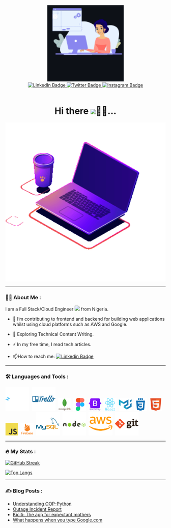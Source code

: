 <div id="header" align="center">
  <img src="./dlf10_BROxHtztMy.gif" width="240"/>
</div>

<div id="badges" align="center">
  <a href="https://www.linkedin.com/in/perpydev">
    <img src="https://img.shields.io/badge/LinkedIn-blue?style=for-the-badge&logo=linkedin&logoColor=white" alt="LinkedIn Badge"/>
  </a>
  <a href="https://twitter.com/pominpirational">
    <img src="https://img.shields.io/badge/Twitter-blue?style=for-the-badge&logo=twitter&logoColor=white" alt="Twitter Badge"/>
  </a>
  <a href="https://www.instagram.com/ogomeninwa">
    <img src="https://img.shields.io/badge/Instagram-purple?style=for-the-badge&logo=instagram&logoColor=white" alt="Instagram Badge"/><br/>
  </a>
  <img src="https://komarev.com/ghpvc/?username=Perpy-del&style=flat-square&color=blue" alt="" align="center"/>
</div>

<h1 align="center">
  Hi there
  <img src="https://media.giphy.com/media/hvRJCLFzcasrR4ia7z/giphy.gif" width="30px"/>👨‍💻...
</h1>

<div align="center">
  <img src="./63487-programming-computer.png" width="600" height="500"/>
</div>

---

### :woman_technologist: About Me :

I am a Full Stack/Cloud Engineer <img src="https://media.giphy.com/media/WUlplcMpOCEmTGBtBW/giphy.gif" width="30"> from Nigeria.

- :telescope: I’m contributing to frontend and backend for building web applications whilst using cloud platforms such as AWS and Google.

- :seedling: Exploring Technical Content Writing.

- :zap: In my free time, I read tech articles.

- :mailbox:How to reach me: [![Linkedin Badge](https://img.shields.io/badge/-perpydev-blue?style=flat&logo=Linkedin&logoColor=white)](https://www.linkedin.com/in/perpydev)

---

### :hammer_and_wrench: Languages and Tools :

<div justify="center">
  <img src="https://github.com/devicons/devicon/blob/master/icons/tailwindcss/tailwindcss-original-wordmark.svg" title="Tailwindcss" alt="Tailwindcss" width="75" height="75"/>&nbsp;
  <img src="https://github.com/devicons/devicon/blob/master/icons/trello/trello-plain-wordmark.svg" title="Trello" alt="Trello" width="75" height="75"/>&nbsp;
  <img src="https://github.com/devicons/devicon/blob/master/icons/mongodb/mongodb-original-wordmark.svg" title="Mongodb" alt="Mongodb" width="40" height="40"/>&nbsp;
  <img src="https://github.com/devicons/devicon/blob/master/icons/figma/figma-original.svg" title="Figma" alt="Figma" width="40" height="40"/>&nbsp;
  <img src="https://github.com/devicons/devicon/blob/master/icons/bootstrap/bootstrap-original-wordmark.svg" title="Bootstrap" alt="Bootstrap" width="40" height="40"/>&nbsp;
  <img src="https://github.com/devicons/devicon/blob/master/icons/react/react-original-wordmark.svg" title="React" alt="React" width="40" height="40"/>&nbsp;
  <img src="https://github.com/devicons/devicon/blob/master/icons/materialui/materialui-original.svg" title="Material UI" alt="Material UI" width="40" height="40"/>&nbsp;
  <img src="https://github.com/devicons/devicon/blob/master/icons/css3/css3-plain-wordmark.svg"  title="CSS3" alt="CSS" width="40" height="40"/>&nbsp;
  <img src="https://github.com/devicons/devicon/blob/master/icons/html5/html5-original.svg" title="HTML5" alt="HTML" width="40" height="40"/>&nbsp;
  <img src="https://github.com/devicons/devicon/blob/master/icons/javascript/javascript-original.svg" title="JavaScript" alt="JavaScript" width="40" height="40"/>&nbsp;
  <img src="https://github.com/devicons/devicon/blob/master/icons/firebase/firebase-plain-wordmark.svg" title="Firebase" alt="Firebase" width="40" height="40"/>&nbsp;
  <img src="https://github.com/devicons/devicon/blob/master/icons/mysql/mysql-original-wordmark.svg" title="MySQL"  alt="MySQL" width="75" height="75"/>&nbsp;
  <img src="https://github.com/devicons/devicon/blob/master/icons/nodejs/nodejs-original-wordmark.svg" title="NodeJS" alt="NodeJS" width="75" height="75"/>&nbsp;
  <img src="https://github.com/devicons/devicon/blob/master/icons/amazonwebservices/amazonwebservices-plain-wordmark.svg" title="AWS" alt="AWS" width="75" height="75"/>&nbsp;
  <img src="https://github.com/devicons/devicon/blob/master/icons/git/git-original-wordmark.svg" title="Git" **alt="Git" width="75" height="75"/>
</div>

---

### :fire: My Stats :

[![GitHub Streak](http://github-readme-streak-stats.herokuapp.com?user=Perpy-del&theme=dark)](https://git.io/streak-stats)

[![Top Langs](https://github-readme-stats.vercel.app/api/top-langs/?username=Perpy-del&layout=compact&theme=vision-friendly-dark)](https://github.com/anuraghazra/github-readme-stats)

---

### :writing_hand: Blog Posts :

- [Understanding OOP-Python](https://medium.com/@perpetualmeninwa/understanding-python-object-oriented-programming-oop-3bce2efff5a0)
- [Outage Incident Report](https://medium.com/@perpetualmeninwa/postmortem-outage-incident-report-9964041310f1)
- [Kiciti: The app for expectant mothers](https://medium.com/@perpetualmeninwa/kiciti-the-app-for-expectant-mothers-d1b378833dd8)
- [What happens when you type Google.com](https://medium.com/@perpetualmeninwa/what-happens-when-you-type-google-com-ab25dff172e6)
